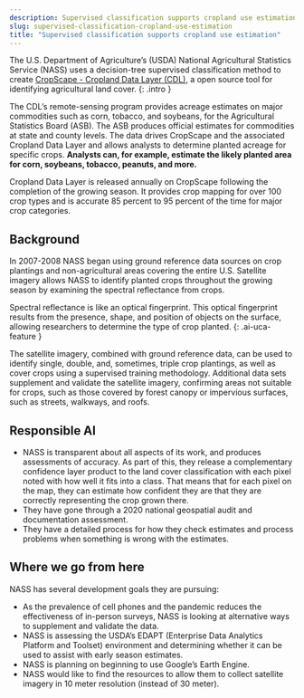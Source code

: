 ```yaml
---
description: Supervised classification supports cropland use estimation
slug: supervised-classification-cropland-use-estimation
title: "Supervised classification supports cropland use estimation"
---
```

The U.S. Department of Agriculture’s (USDA) National Agricultural Statistics Service (NASS) uses a decision-tree supervised classification method to create [CropScape - Cropland Data Layer (CDL)](https://nassgeodata.gmu.edu/CropScape/), a open source tool for identifying agricultural land cover.
{: .intro }

The CDL’s remote-sensing program provides acreage estimates on major commodities such as corn, tobacco, and soybeans, for the Agricultural Statistics Board (ASB). The ASB produces official estimates for commodities at state and county levels. The data drives CropScape and the associated Cropland Data Layer and allows analysts to determine planted acreage for specific crops. **Analysts can, for example, estimate the likely planted area for corn, soybeans, tobacco, peanuts, and more.** 

Cropland Data Layer is released annually on CropScape following the completion of the growing season. It provides crop mapping for over 100 crop types and is accurate 85 percent to 95 percent of the time for major crop categories.

## Background
In 2007-2008 NASS began using ground reference data sources on crop plantings and non-agricultural areas covering the entire U.S. Satellite imagery allows NASS to identify planted crops throughout the growing season by examining the spectral reflectance from crops. 

Spectral reflectance is like an optical fingerprint. This optical fingerprint results from the presence, shape, and position of objects on the surface, allowing researchers to determine the type of crop planted.
{: .ai-uca-feature }

The satellite imagery, combined with ground reference data, can be used to identify single, double, and, sometimes, triple crop plantings, as well as cover crops using a supervised training methodology. Additional data sets supplement and validate the satellite imagery, confirming areas not suitable for crops, such as those covered by forest canopy or impervious surfaces, such as streets, walkways, and roofs.


## Responsible AI

 - NASS is transparent about all aspects of its work, and produces assessments of accuracy. As part of this, they release a complementary confidence layer product to the land cover classification with each pixel noted with how well it fits into a class. That means that for each pixel on the map, they can estimate how confident they are that they are correctly representing the crop grown there.
 - They have gone through a 2020 national geospatial audit and documentation assessment.
 - They have a detailed process for how they check estimates and process problems when something is wrong with the estimates. 


## Where we go from here
NASS has several development goals they are pursuing:
 - As the prevalence of cell phones and the pandemic reduces the effectiveness of in-person surveys, NASS is looking at alternative ways to supplement and validate the data.
 - NASS is assessing the USDA’s EDAPT  (Enterprise Data Analytics Platform and Toolset) environment and determining whether it can be used to assist with early season estimates. 
 - NASS is planning on beginning to use Google’s Earth Engine. 
 - NASS would like to find the resources to allow them to collect satellite imagery in 10 meter resolution (instead of 30 meter).

